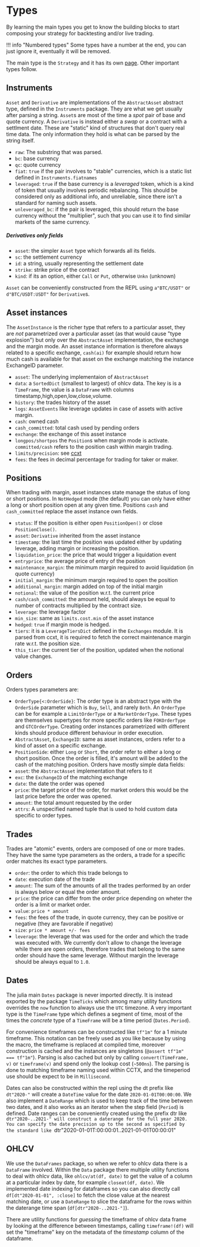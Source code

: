 # Types
By learning the main types you get to know the building blocks to start composing your strategy for backtesting and/or live trading.

!!! info "Numbered types"
    Some types have a number at the end, you can just ignore it, eventually it will be removed.
    
The main type is the `Strategy` and it has its own [page](./strategy.md).
Other important types follow.

## Instruments
`Asset` and `Derivative` are implementations of the `AbstractAsset` abstract type, defined in the `Instruments` package. They are what we get usually after parsing a string. `Asset`s are most of the time a _spot_ pair of base and quote currency. A `Derivative` is instead either a _swap_ or a contract with a settlment date. These are "static" kind of structures that don't query real time data. The only information they hold is what can be parsed by the string itself.
- `raw`: The substring that was parsed.
- `bc`: base currency
- `qc`: quote currency
- `fiat`: `true` if the pair involves to "stable" currencies, which is a static list defined in `Instruments.fiatnames`
- `leveraged`: `true` if the base currency is a _leveraged_ token, which is a kind of token that usually involves periodic rebalancing. This should be considered only as additional info, and unreliable, since there isn't a standard for naming such assets.
- `unleveraged_bc`: if the pair is leveraged, this should return the base currency without the "multiplier", such that you can use it to find similar markets of the same currency.
##### Derivatives only fields
- `asset`: the simpler `Asset` type which forwards all its fields.
- `sc`: the settlement currency
- `id`: a string, usually representing the settlement date
- `strike`: strike price of the contract
- `kind`: if its an option, either `Call` or `Put`, otherwise `Unkn` (unknown)

`Asset` can be conveniently constructed from the REPL using `a"BTC/USDT"` or `d"BTC/USDT:USDT"` for `Derivative`s.

## Asset instances

The `AssetInstance` is the richer type that refers to a particular asset, they are _not_ parametrized over a particular asset (as that would cause "type explosion") but only over the `AbstractAsset` implementation, the exchange and the margin mode. An asset instance information is therefore always related to a specific exchange, `cash(ai)` for example should return how much cash is available for that asset on the exchange matching the instance ExchangeID parameter.
- `asset`: The underlying implementaion of `AbstractAsset`
- `data`: a `SortedDict` (smallest to largest) of ohlcv data. The key is is a `TimeFrame`, the value is a `DataFrame` with columns timestamp,high,open,low,close,volume.
- `history`: the trades history of the asset
- `logs`: `AssetEvents` like leverage updates in case of assets with active margin.
- `cash`: owned cash
- `cash_committed`: total cash used by pending orders
- `exchange`: the exchange of this asset instance
- `longpos/shortpos` the `Position`s when margin mode is activate. `committed/cash` refers to the position cash within margin trading.
- `limits/precision`: see [ccxt](https://docs.ccxt.com/#/README?id=precision-and-limits)
- `fees`: the fees in decimal percentage for trading for taker or maker.

## Positions
When trading with margin, asset instances state manage the status of long or short positions. In `NotHedged` mode (the default) you can only have either a long or short position open at any given time. Positions `cash` and `cash_committed` replace the asset instance own fields.
- `status`: If the position is either open `PositionOpen()` or close `PositionClose()`.
- `asset`: `Derivative` inherited from the asset instance
- `timestamp`: the last time the position was updated either by updating leverage, adding margin or increasing the position.
- `liquidation_price`: the price that would trigger a liquidation event
- `entryprice`: the average price of entry of the position
- `maintenance_margin`: the minimum margin required to avoid liquidation (in quote currency)
- `initial_margin`: the minimum margin required to open the position
- `additional_margin`: margin added on top of the initial margin
- `notional`: the value of the position w.r.t. the current price
- `cash/cash_committed`: the amount held, should always be equal to number of contracts multiplied by the contract size.
- `leverage`: the leverage factor
- `min_size`: same as `limits.cost.min` of the asset instance
- `hedged`: `true` if margin mode is hedged.
- `tiers`: it is a `LeverageTiersDict` defined in the `Exchanges` module. It is parsed from ccxt, it is required to fetch the correct maintenance margin rate w.r.t. the position size.
- `this_tier`: the current tier of the position, updated when the notional value changes.

## Orders
Orders types parameters are:
- `OrderType{<:OrderSide}`: The order type is an abstract type with the `OrderSide` parameter which is `Buy`, `Sell`, and rarely `Both`. An `OrderType` can be for example a `LimitOrderType` or a `MarketOrderType`. These types are themselves supertypes for more specific orders like `FOKOrderType` and `GTCOrderType`. Creating order instances parametrized with different kinds should produce different behaviour in order execution.
- `AbstractAsset`, `ExchangeID`: same as asset instances, orders refer to a kind of asset on a specific exchange.
- `PositionSide`: either `Long` or `Short`, the order refer to either a long or short position. Once the order is filled, it's amount will be added to the cash of the matching position.
Orders have mostly simple data fields:
- `asset`: the `AbstractAsset` implementation that refers to it
- `exc`: the `ExchangeID` of the matching exchange
- `date`: the date the order was opened
- `price`: the target price of the order, for market orders this would be the last price before the order was opened.
- `amount`: the total amount requested by the order
- `attrs`: A unspecified named tuple that is used to hold custom data specific to order types.

## Trades
Trades are "atomic" events, orders are composed of one or more trades. They have the same type parameters as the orders, a trade for a specific order matches its exact type parameters.
- `order`: the order to which this trade belongs to
- `date`: execution date of the trade
- `amount`: The sum of the amounts of all the trades performed by an order is always below or equal the order amount.
- `price`: the price can differ from the order price depending on wheter the order is a limit or market order.
- `value`: `price * amount`
- `fees`: the fees of the trade, in quote currency, they can be positive or negative (they are favorable if negative)
- `size`: `price * amount +/- fees`
- `leverage`: the leverage that was used for the order and which the trade was executed with. We currently don't allow to change the leverage while there are open orders, therefore trades that belong to the same order should have the same leverage. Without margin the leverage should be always equal to `1.0`.

## Dates
The julia main `Dates` package is never imported directly. It is instead exported by the package `TimeTicks` which among many utility functions overrides the `now` function to always use the `UTC` timezone.
A very important type is the `TimeFrame` type which defines a segment of time, most of the times the _concrete_ type of a `TimeFrame` will be a time period (`Dates.Period`).

For convenience timeframes can be constructed like `tf"1m"` for a 1 minute timeframe. This notation can be freely used as you like because by using the macro, the timeframe is replaced at compiled time, moreover construction is cached and the instances are singletons (`@assert tf"1m" === tf"1m"`). Parsing is also cached but only by calling `convert(TimeFrame, v)` or `timeframe(v)` and spend only the lookup cost (`~500ns`).
The parsing is done to matching timeframe naming used within CCTX, and the timeperiod use should be expect to be in `Millisecond`.

Dates can also be constructed within the repl using the dt prefix like `dt"2020-"` will create a `DateTime` value for the date `2020-01-01T00:00:00`. We also implement a `DateRange` which is used to keep track of the time between two dates, and it also works as an iterator when the step field (`Period`) is defined. Date ranges can be conveniently created using the prefix dtr like `dtr"2020-..2021-" will construct a daterange for the full year 2020. You can specify the date precision up to the second as specified by the standard like `dtr"2020-01-01T:00:00:01..2021-01-01T00:00:01"

## OHLCV
We use the `DataFrames` package, so when we refer to ohlcv data there is a `DataFrame` involved. Within the `Data` package there multiple utility functions to deal with ohlcv data, like `ohlcv/at(df, date)` to get the value of a column at a particular index by date, for example `closeat(df, date)`. We implemented date indexing for dataframes so you can also directly call `df[dt"2020-01-01", :close]` to fetch the close value at the nearest matching date, or use a `DateRange` to slice the dataframe for the rows within the daterange time span (`df[dtr"2020-..2021-"]`). 

There are utility functions for _guessing_ the timeframe of ohlcv data frame by looking at the difference between timestamps, calling `timeframe!(df)` will set the "timeframe" key on the metadata of the _timestamp_ column of the dataframe.
